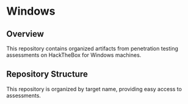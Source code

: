 # Windows

## Overview

This repository contains organized artifacts from penetration testing assessments on HackTheBox for Windows machines.


## Repository Structure

This repository is organized by target name, providing easy access to assessments.
